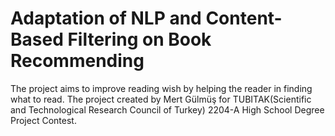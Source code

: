 # Adaptation of NLP and Content-Based Filtering on Book Recommending
The project aims to improve reading wish by helping the reader in finding what to read. The project created by Mert Gülmüş for TUBITAK(Scientific and Technological Research Council of Turkey) 2204-A High School Degree Project Contest. 
